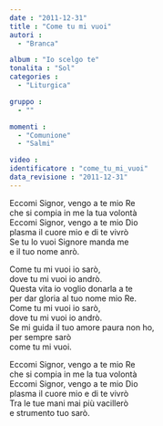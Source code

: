 ```yaml
---
date : "2011-12-31"
title : "Come tu mi vuoi"
autori : 
  - "Branca"

album : "Io scelgo te"
tonalita : "Sol"
categories : 
  - "Liturgica"

gruppo : 
  - ""

momenti : 
  - "Comunione"
  - "Salmi"

video : 
identificatore : "come_tu_mi_vuoi"
data_revisione : "2011-12-31"
---
```

  
  
  
  
  
  
  
  
  
  
Eccomi Signor, vengo a te mio Re  
che si compia in me la tua volontà  
Eccomi Signor, vengo a te mio Dio  
plasma il cuore mio e di te vivrò  
Se tu lo vuoi Signore manda me  
e il tuo nome anrò.  
  
  
  
Come tu mi vuoi io sarò,  
dove tu mi vuoi io andrò.  
Questa vita io voglio donarla a te  
per dar gloria al tuo nome mio Re.  
Come tu mi vuoi io sarò,  
dove tu mi vuoi io andrò.  
Se mi guida il tuo amore paura non ho,  
per sempre  sarò  
come tu mi vuoi.  
  
  
  
  
  
  
  
  
  
  
  
Eccomi Signor, vengo a te mio Re  
che si compia in me la tua volontà  
Eccomi Signor, vengo a te mio Dio  
plasma il cuore mio e di te vivrò  
Tra le tue mani mai più vacillerò  
e strumento tuo sarò.  
  
  
  
  
  
  
  
  
  
  
